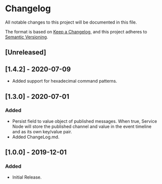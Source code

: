 # Changelog
All notable changes to this project will be documented in this file.

The format is based on [Keep a Changelog](https://keepachangelog.com/en/1.0.0/),
and this project adheres to [Semantic Versioning](https://semver.org/spec/v2.0.0.html).

## [Unreleased]  

## [1.4.2] - 2020-07-09  
- Added support for hexadecimal command patterns.  

## [1.3.0] - 2020-07-01
### Added   
- Persist field to value object of published messages. When true, Service Node will store the published channel and value in the event timeline and as its own key/value pair.  
- Added ChangeLog.md.   

## [1.0.0] - 2019-12-01  
### Added   
- Initial Release.  